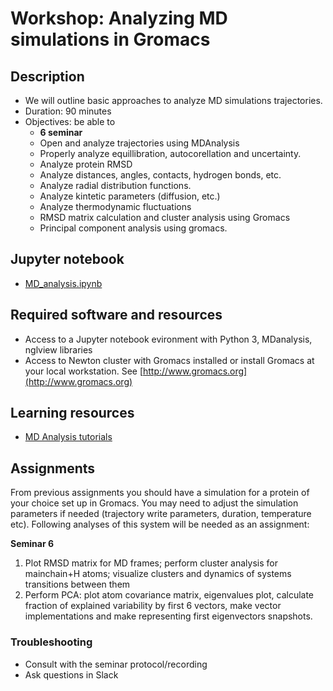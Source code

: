 # Workshop: Analyzing MD simulations in Gromacs

## Description
- We will outline basic approaches to analyze MD simulations trajectories.
- Duration: 90 minutes
- Objectives: be able to 
    - **6 seminar**
    - Open and analyze trajectories using MDAnalysis
    - Properly analyze equillibration, autocorellation and uncertainty.
    - Analyze protein RMSD
    - Analyze distances, angles, contacts, hydrogen bonds, etc.
    - Analyze radial distribution functions.
    - Analyze kintetic parameters (diffusion, etc.)
    - Analyze thermodynamic fluctuations
    - RMSD matrix calculation and cluster analysis using Gromacs
    - Principal component analysis using gromacs. 
    


## Jupyter notebook
- [MD_analysis.ipynb](MD_analysis.ipynb)

## Required software and resources
- Access to a Jupyter notebook evironment with Python 3, MDanalysis, nglview libraries
- Access to Newton cluster with Gromacs installed or install Gromacs at your local workstation. See [http://www.gromacs.org](http://www.gromacs.org)

## Learning resources
- [MD Analysis tutorials](https://www.mdanalysis.org/MDAnalysisTutorial/) 



## Assignments

From previous assignments you should have a simulation for a protein of your choice set up in Gromacs. You may need to adjust the simulation parameters if needed (trajectory write parameters, duration, temperature etc).
Following analyses of this system will be needed as an assignment:

**Seminar 6**
1. Plot RMSD matrix for MD frames; perform cluster analysis for mainchain+H atoms; visualize clusters and dynamics of systems transitions between them 
2. Perform PCA: plot atom covariance matrix, eigenvalues plot, calculate fraction of explained variability by first 6 vectors, make vector implementations and make representing first eigenvectors snapshots.  


### Troubleshooting
- Consult with the seminar protocol/recording
- Ask questions in Slack

